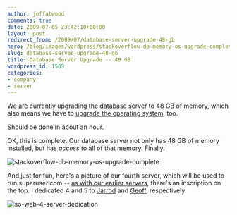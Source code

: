 ```yaml
---
author: jeffatwood
comments: true
date: 2009-07-05 23:42:10+00:00
layout: post
redirect_from: /2009/07/database-server-upgrade-48-gb
hero: /blog/images/wordpress/stackoverflow-db-memory-os-upgrade-complete.png
slug: database-server-upgrade-48-gb
title: Database Server Upgrade -- 48 GB
wordpress_id: 1589
categories:
- company
- server
---
```



We are currently upgrading the database server to 48 GB of memory, which also means we have to [upgrade the operating system](http://www.codinghorror.com/blog/archives/001283.html), too.



Should be done in about an hour.



OK, this is complete. Our database server not only has 48 GB of memory installed, but has _access_ to all of that memory. Finally.



![stackoverflow-db-memory-os-upgrade-complete](/blog/images/wordpress/stackoverflow-db-memory-os-upgrade-complete.png)



And just for fun, here's a picture of our fourth server, which will be used to run superuser.com -- [as with our earlier servers](http://blog.stackoverflow.com/2009/01/new-stack-overflow-servers-ready/), there's an inscription on the top. I dedicated 4 and 5 to [Jarrod](http://blog.stackoverflow.com/2009/01/welcome-stack-overflow-valued-associate-00002/) and [Geoff](http://blog.stackoverflow.com/2009/05/welcome-stack-overflow-valued-associate-00003/), respectively.



![so-web-4-server-dedication](/blog/images/wordpress/so-web-4-server-dedication.jpg)

